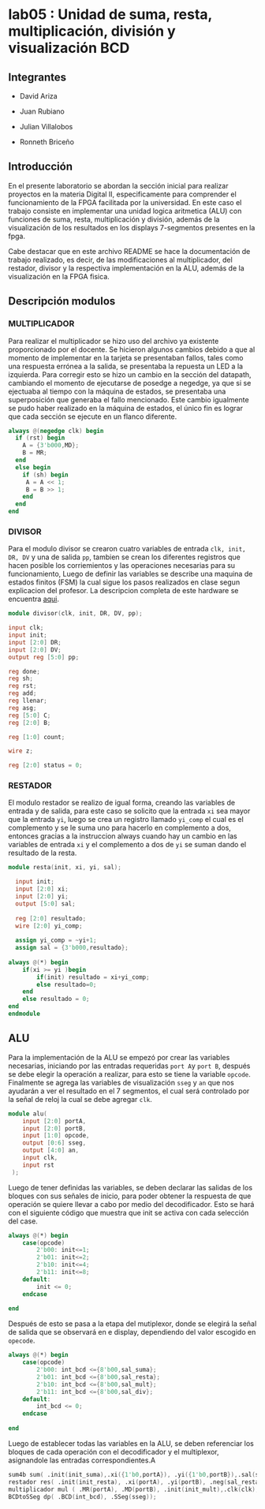 # lab05 : Unidad de suma, resta, multiplicación, división y visualización BCD

## Integrantes 

- David Ariza

- Juan Rubiano

- Julian Villalobos

- Ronneth Briceño


## Introducción

En el presente laboratorio se abordan la sección inicial para realizar proyectos en la materia Digital II, especificamente para comprender el funcionamiento de la FPGA facilitada por la universidad. En este caso el trabajo consiste en implementar una unidad logica aritmetica (ALU) con funciones de suma, resta, multiplicación y división, además de la visualización de los resultados en los displays 7-segmentos presentes en la fpga.

Cabe destacar que en este archivo README se hace la documentación de trabajo realizado, es decir, de las modificaciones al multiplicador, del restador, divisor y la respectiva implementación en la ALU, además de la visualización en la FPGA fisica.


## Descripción modulos
### MULTIPLICADOR
Para realizar el multiplicador se hizo uso del archivo ya existente proporcionado por el docente. Se hicieron algunos cambios debido a que al momento de implementar en la tarjeta se presentaban fallos, tales como una respuesta errónea a la salida, se presentaba la repuesta un LED a la izquierda. Para corregir esto se hizo un cambio en la sección del datapath, cambiando el momento de ejecutarse de posedge a negedge, ya que si se ejectuaba al tiempo con la máquina de estados, se presentaba una superposición que generaba el fallo mencionado. Este cambio igualmente se pudo haber realizado en la máquina de estados, el único fin es lograr que cada sección se ejecute en un flanco diferente.

``` verilog
always @(negedge clk) begin 
  if (rst) begin 
    A = {3'b000,MD};
    B = MR;
  end 
  else begin 
    if (sh) begin
     A = A << 1;
     B = B >> 1;
    end
  end
end
```


### DIVISOR
Para el modulo divisor se crearon cuatro variables de entrada ```clk, init, DR, DV``` y una de salida `pp`, tambien se crean los diferentes registros que hacen posible los corriemientos y las operaciones necesarias para su funcionamiento, Luego de definir las variables se describe una maquina de estados finitos (FSM) la cual sigue los pasos realizados en clase segun explicacion del profesor. La descripcion completa de este hardware se encuentra [aqui](https://github.com/unal-edigital2/lab01-alu-grupo11/tree/master/alu/src/divisor).


``` verilog
module divisor(clk, init, DR, DV, pp);              

input clk; 
input init; 
input [2:0] DR;
input [2:0] DV; 
output reg [5:0] pp;

reg done;
reg sh;
reg rst;
reg add;
reg llenar;
reg asg;
reg [5:0] C;
reg [2:0] B;

reg [1:0] count;

wire z;

reg [2:0] status = 0;
```
### RESTADOR
El modulo restador se realizo de igual forma, creando las variables de entrada y de salida, para este caso se solicito que la entrada `xi` sea mayor que la entrada `yi`, luego se crea un registro llamado `yi_comp` el cual es el complemento y se le suma uno para hacerlo en complemento a dos, entonces gracias a la instruccion always cuando hay un cambio en las variables de entrada `xi` y el complemento a dos de `yi` se suman dando el resultado de la resta.

``` verilog
module resta(init, xi, yi, sal);

  input init;
  input [2:0] xi;
  input [2:0] yi;
  output [5:0] sal;
  
  reg [2:0] resultado;
  wire [2:0] yi_comp;
  
  assign yi_comp = ~yi+1;
  assign sal = {3'b000,resultado};
  
always @(*) begin
    if(xi >= yi )begin
        if(init) resultado = xi+yi_comp;
        else resultado=0;
    end
    else resultado = 0;
end
endmodule
```


## ALU
Para la implementación de la ALU se empezó por crear las variables necesarias, iniciando por las entradas requeridas ```port A```y ```port B```, después se debe elegir la operación a realizar, para esto se tiene la variable ```opcode```. Finalmente se agrega las variables de visualización ```sseg``` y ```an``` que nos ayudarán a ver el resultado en el 7 segmentos, el cual será controlado por la señal de reloj la cual se debe agregar ```clk```. 

``` verilog
module alu(
    input [2:0] portA,
    input [2:0] portB,
    input [1:0] opcode,
    output [0:6] sseg,
    output [4:0] an,
    input clk,
    input rst
 );

```

Luego de tener definidas las variables, se deben declarar las salidas de los bloques con sus señales de inicio, para poder obtener la respuesta de que operación se quiere llevar a cabo por medio del decodificador. Esto se hará con el siguiente código que muestra que init se activa con cada selección del case.

``` verilog
always @(*) begin
	case(opcode) 
		2'b00: init<=1;
		2'b01: init<=2;
		2'b10: init<=4;
		2'b11: init<=8;
	default:
		init <= 0;
	endcase
	
end

```

Después de esto se pasa a la etapa del mutiplexor, donde se elegirá la señal de salida que se observará en e display, dependiendo del valor escogido en ```opecode```. 

``` verilog
always @(*) begin
	case(opcode) 
		2'b00: int_bcd <={8'b00,sal_suma};
		2'b01: int_bcd <={8'b00,sal_resta};
		2'b10: int_bcd <={8'b00,sal_mult};
		2'b11: int_bcd <={8'b00,sal_div};
	default:
		int_bcd <= 0;
	endcase
	
end


```  

Luego de establecer todas las variables en la ALU, se deben referenciar los bloques de cada operación con el decodificador y el multiplexor, asignandole las entradas correspondientes.A

```verilog
sum4b sum( .init(init_suma),.xi({1'b0,portA}), .yi({1'b0,portB}),.sal(sal_suma));
restador res( .init(init_resta), .xi(portA), .yi(portB), .neg(sal_resta[4]), .sal(sal_resta[3:0]));
multiplicador mul ( .MR(portA), .MD(portB), .init(init_mult),.clk(clk), .pp(sal_mult));
BCDtoSSeg dp( .BCD(int_bcd), .SSeg(sseg));



```
 

